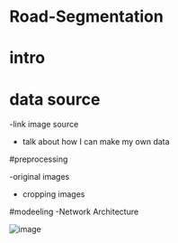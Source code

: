 # Road-Segmentation



# intro


# data source 
-link image source
- talk about how I can make my own data

#preprocessing

-original images
- cropping images


#modeeling
-Network Architecture

![image](https://user-images.githubusercontent.com/41071502/126832515-0a80c569-a1f3-44d1-9728-43e31ebfabce.png)
